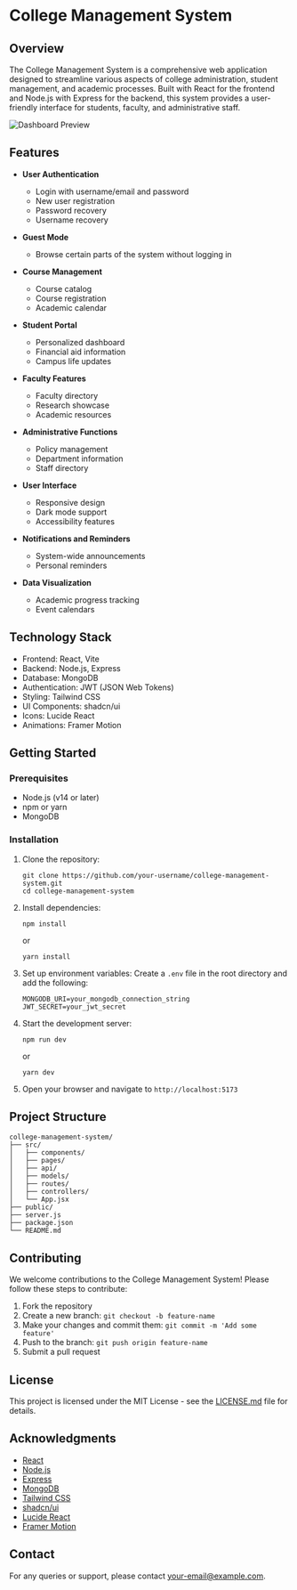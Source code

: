 # College Management System

## Overview

The College Management System is a comprehensive web application designed to streamline various aspects of college administration, student management, and academic processes. Built with React for the frontend and Node.js with Express for the backend, this system provides a user-friendly interface for students, faculty, and administrative staff.

![Dashboard Preview](/placeholder.svg?height=300&width=600)

## Features

- **User Authentication**
  - Login with username/email and password
  - New user registration
  - Password recovery
  - Username recovery

- **Guest Mode**
  - Browse certain parts of the system without logging in

- **Course Management**
  - Course catalog
  - Course registration
  - Academic calendar

- **Student Portal**
  - Personalized dashboard
  - Financial aid information
  - Campus life updates

- **Faculty Features**
  - Faculty directory
  - Research showcase
  - Academic resources

- **Administrative Functions**
  - Policy management
  - Department information
  - Staff directory

- **User Interface**
  - Responsive design
  - Dark mode support
  - Accessibility features

- **Notifications and Reminders**
  - System-wide announcements
  - Personal reminders

- **Data Visualization**
  - Academic progress tracking
  - Event calendars

## Technology Stack

- Frontend: React, Vite
- Backend: Node.js, Express
- Database: MongoDB
- Authentication: JWT (JSON Web Tokens)
- Styling: Tailwind CSS
- UI Components: shadcn/ui
- Icons: Lucide React
- Animations: Framer Motion

## Getting Started

### Prerequisites

- Node.js (v14 or later)
- npm or yarn
- MongoDB

### Installation

1. Clone the repository:
   ```
   git clone https://github.com/your-username/college-management-system.git
   cd college-management-system
   ```

2. Install dependencies:
   ```
   npm install
   ```
   or
   ```
   yarn install
   ```

3. Set up environment variables:
   Create a `.env` file in the root directory and add the following:
   ```
   MONGODB_URI=your_mongodb_connection_string
   JWT_SECRET=your_jwt_secret
   ```

4. Start the development server:
   ```
   npm run dev
   ```
   or
   ```
   yarn dev
   ```

5. Open your browser and navigate to `http://localhost:5173`

## Project Structure

```
college-management-system/
├── src/
│   ├── components/
│   ├── pages/
│   ├── api/
│   ├── models/
│   ├── routes/
│   ├── controllers/
│   └── App.jsx
├── public/
├── server.js
├── package.json
└── README.md
```

## Contributing

We welcome contributions to the College Management System! Please follow these steps to contribute:

1. Fork the repository
2. Create a new branch: `git checkout -b feature-name`
3. Make your changes and commit them: `git commit -m 'Add some feature'`
4. Push to the branch: `git push origin feature-name`
5. Submit a pull request

## License

This project is licensed under the MIT License - see the [LICENSE.md](LICENSE.md) file for details.

## Acknowledgments

- [React](https://reactjs.org/)
- [Node.js](https://nodejs.org/)
- [Express](https://expressjs.com/)
- [MongoDB](https://www.mongodb.com/)
- [Tailwind CSS](https://tailwindcss.com/)
- [shadcn/ui](https://ui.shadcn.com/)
- [Lucide React](https://lucide.dev/)
- [Framer Motion](https://www.framer.com/motion/)

## Contact

For any queries or support, please contact [your-email@example.com](mailto:your-email@example.com).
